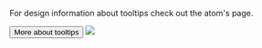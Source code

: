 <Row >
    <Column cols={8}>
    <p>For design information about tooltips check out the atom's page.</p>
    <Link to="../atoms/Tooltip/design">
        <Button
            size="small"
            variant="tertiary"
            noPaddingFocus="tertiary">
            More about tooltips
        </Button>
    </Link>
    </Column> 
</Row>
<Row >
    <Column cols={6} className="pt-4">
        <img src="../_img/tooltip--1.png" />
    </Column>
</Row>